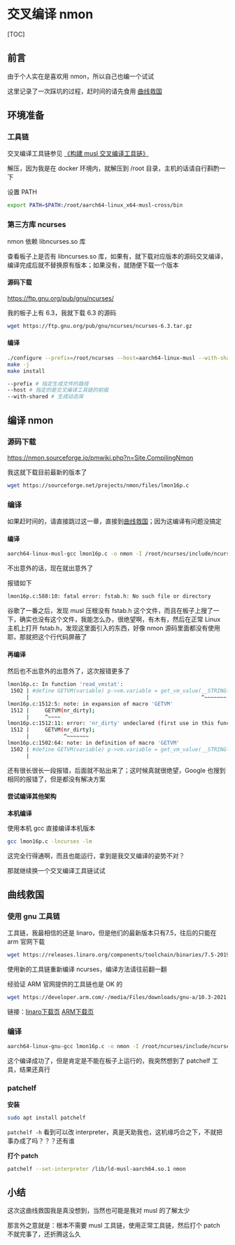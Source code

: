 # 交叉编译 nmon

[TOC]

## 前言

由于个人实在是喜欢用 nmon，所以自己也编一个试试

这里记录了一次踩坑的过程，赶时间的请先食用 [曲线救国](#曲线救国)



## 环境准备

### 工具链

交叉编译工具链参见 [《构建 musl 交叉编译工具链》](019_MakeMusl.md)

解压，因为我是在 docker 环境内，就解压到 /root 目录，主机的话请自行斟酌一下

设置 PATH 

```bash
export PATH=$PATH:/root/aarch64-linux_x64-musl-cross/bin
```

### 第三方库 ncurses

nmon 依赖 libncurses.so 库

查看板子上是否有 libncurses.so 库，如果有，就下载对应版本的源码交叉编译，编译完成后就不替换原有版本；如果没有，就随便下载一个版本

#### 源码下载

<https://ftp.gnu.org/pub/gnu/ncurses/>

我的板子上有 6.3，我就下载 6.3 的源码

```bash
wget https://ftp.gnu.org/pub/gnu/ncurses/ncurses-6.3.tar.gz
```

#### 编译

```bash
./configure --prefix=/root/ncurses --host=aarch64-linux-musl --with-shared
make -j
make install
```

```bash
--prefix # 指定生成文件的路径
--host # 指定的是交叉编译工具链的前缀
--with-shared # 生成动态库
```



## 编译 nmon

### 源码下载

https://nmon.sourceforge.io/pmwiki.php?n=Site.CompilingNmon

我这就下载目前最新的版本了

```bash
wget https://sourceforge.net/projects/nmon/files/lmon16p.c
```

### 编译

如果赶时间的，请直接跳过这一章，直接到[曲线救国](#曲线救国)；因为这编译有问题没搞定

#### 编译

```bash
aarch64-linux-musl-gcc lmon16p.c -o nmon -I /root/ncurses/include/ncurses -I /root/ncurses/include -L /root/ncurses/lib/ -lncurses -lm
```

不出意外的话，现在就出意外了

报错如下

```bash
lmon16p.c:588:10: fatal error: fstab.h: No such file or directory
```

谷歌了一番之后，发现 musl 压根没有 fstab.h 这个文件，而且在板子上搜了一下，确实也没有这个文件，我能怎么办，很绝望啊，有木有，然后在正常 Linux 主机上打开 fstab.h，发现这里面引入的东西，好像 nmon 源码里面都没有使用耶，那就把这个行代码屏蔽了

#### 再编译

然后也不出意外的出意外了，这次报错更多了

```bash
lmon16p.c: In function 'read_vmstat':
 1502 | #define GETVM(variable) p->vm.variable = get_vm_value(__STRING(variable) );
      |                                                       ^~~~~~~~
lmon16p.c:1512:5: note: in expansion of macro 'GETVM'
 1512 |     GETVM(nr_dirty);
      |     ^~~~~
lmon16p.c:1512:11: error: 'nr_dirty' undeclared (first use in this function)
 1512 |     GETVM(nr_dirty);
      |           ^~~~~~~~
lmon16p.c:1502:64: note: in definition of macro 'GETVM'
 1502 | #define GETVM(variable) p->vm.variable = get_vm_value(__STRING(variable) );
      |                                                                ^~~~~~~~
```

还有很长很长一段报错，后面就不贴出来了；这时候真就很绝望，Google 也搜到相同的报错了，但是都没有解决方案

#### 尝试编译其他架构

**本机编译**

使用本机 gcc 直接编译本机版本

```bash
gcc lmon16p.c -lncurses -lm
```

这完全行得通啊，而且也能运行，拿到是我交叉编译的姿势不对？

那就继续换一个交叉编译工具链试试

## 曲线救国

### 使用 gnu 工具链

工具链，我最相信的还是 linaro，但是他们的最新版本只有7.5，往后的只能在 arm 官网下载

```bash
wget https://releases.linaro.org/components/toolchain/binaries/7.5-2019.12/aarch64-linux-gnu/gcc-linaro-7.5.0-2019.12-x86_64_aarch64-linux-gnu.tar.xz
```

使用新的工具链重新编译 ncurses，编译方法请往前翻一翻

经验证 ARM 官网提供的工具链也是 OK 的

```bash
wget https://developer.arm.com/-/media/Files/downloads/gnu-a/10.3-2021.07/binrel/gcc-arm-10.3-2021.07-x86_64-aarch64-none-linux-gnu.tar.xz
```

链接：[linaro下载页](https://www.linaro.org/downloads/)  [ARM下载页](https://developer.arm.com/downloads/-/gnu-a)

### 编译

```bash
aarch64-linux-gnu-gcc lmon16p.c -o nmon -I /root/ncurses/include/ncurses -I /root/ncurses/include -L /root/ncurses/lib/ -lncurses -lm
```

这个编译成功了，但是肯定是不能在板子上运行的，我突然想到了 patchelf 工具，结果还真行

### patchelf 

**安装**

```bash
sudo apt install patchelf
```

`patchelf -h` 看到可以改 interpreter，真是天助我也，这机缘巧合之下，不就把事办成了吗？？？还有谁

**打个 patch**

```bash
patchelf --set-interpreter /lib/ld-musl-aarch64.so.1 nmon
```



## 小结

这次这曲线救国我是真没想到，当然也可能是我对 musl 的了解太少

那言外之意就是：根本不需要 musl 工具链，使用正常工具链，然后打个 patch 不就完事了，还折腾这么久



